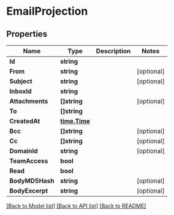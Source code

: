 # EmailProjection

## Properties

Name | Type | Description | Notes
------------ | ------------- | ------------- | -------------
**Id** | **string** |  | 
**From** | **string** |  | [optional] 
**Subject** | **string** |  | [optional] 
**InboxId** | **string** |  | 
**Attachments** | **[]string** |  | [optional] 
**To** | **[]string** |  | 
**CreatedAt** | [**time.Time**](time.Time) |  | 
**Bcc** | **[]string** |  | [optional] 
**Cc** | **[]string** |  | [optional] 
**DomainId** | **string** |  | [optional] 
**TeamAccess** | **bool** |  | 
**Read** | **bool** |  | 
**BodyMD5Hash** | **string** |  | [optional] 
**BodyExcerpt** | **string** |  | [optional] 

[[Back to Model list]](../README#documentation-for-models) [[Back to API list]](../README#documentation-for-api-endpoints) [[Back to README]](../README)


